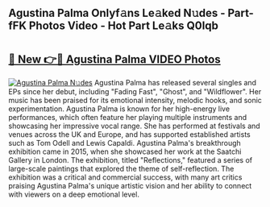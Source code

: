 ## Agustina Palma Onlyf𝚊ns Le𝚊ked N𝚞des - Part-fFK Photos Video - Hot Part Le𝚊ks Q0Iqb

# <h2><a href="http://ac26750.deff.icu/?id=Agustina+Palma">🔗 New 👉🔴 Agustina Palma VIDEO Photos</a></h2>

[![Agustina Palma N𝚞des](https://i.imgur.com/rIISA9y.gif)](http://ac26750.deff.icu/?id=Agustina+Palma)
Agustina Palma has released several singles and EPs since her debut, including "Fading Fast", "Ghost", and "Wildflower". Her music has been praised for its emotional intensity, melodic hooks, and sonic experimentation. Agustina Palma is known for her high-energy live performances, which often feature her playing multiple instruments and showcasing her impressive vocal range. She has performed at festivals and venues across the UK and Europe, and has supported established artists such as Tom Odell and Lewis Capaldi. Agustina Palma's breakthrough exhibition came in 2015, when she showcased her work at the Saatchi Gallery in London. The exhibition, titled "Reflections," featured a series of large-scale paintings that explored the theme of self-reflection. The exhibition was a critical and commercial success, with many art critics praising Agustina Palma's unique artistic vision and her ability to connect with viewers on a deep emotional level.

